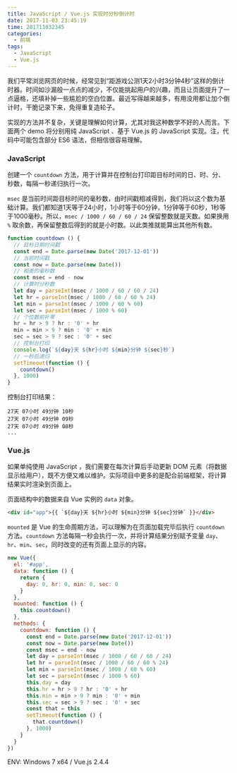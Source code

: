 ```yaml
---
title: JavaScript / Vue.js 实现时分秒倒计时
date: 2017-11-03 23:45:19
time: 201711032345
categories:
  - 前端
tags:
  - JavaScript
  - Vue.js
---
```


我们平常浏览网页的时候，经常见到“距游戏公测1天2小时3分钟4秒”这样的倒计时器。时间如沙漏般一点点的减少，不仅能挑起用户的兴趣，而且让页面提升了一点逼格，还填补掉一些尴尬的空白位置。最近写得越来越多，有用没用都让加个倒计时，干脆记录下来，免得重复造轮子。

<!-- more -->


实现的方法并不复杂，关键是理解如何计算，尤其对我这种数学不好的人而言。下面两个 demo 将分别用纯 JavaScript 、基于 Vue.js 的 JavaScript 实现。注，代码中可能包含部分 ES6 语法，但相信很容易理解。


### JavaScript

创建一个 `countdown` 方法，用于计算并在控制台打印距目标时间的日、时、分、秒数，每隔一秒递归执行一次。

`msec` 是当前时间距目标时间的毫秒数，由时间戳相减得到，我们将以这个数为基础计算。我们都知道1天等于24小时，1小时等于60分钟，1分钟等于60秒，1秒等于1000毫秒。所以，`msec / 1000 / 60 / 60 / 24` 保留整数就是天数。如果换用 `%` 取余数，再保留整数后得到的就是小时数。以此类推就能算出其他所有数。

``` js
function countdown () {
  // 目标日期时间戳
  const end = Date.parse(new Date('2017-12-01'))
  // 当前时间戳
  const now = Date.parse(new Date())
  // 相差的毫秒数
  const msec = end - now
  // 计算时分秒数
  let day = parseInt(msec / 1000 / 60 / 60 / 24)
  let hr = parseInt(msec / 1000 / 60 / 60 % 24)
  let min = parseInt(msec / 1000 / 60 % 60)
  let sec = parseInt(msec / 1000 % 60)
  // 个位数前补零
  hr = hr > 9 ? hr : '0' + hr
  min = min > 9 ? min : '0' + min
  sec = sec > 9 ? sec : '0' + sec
  // 控制台打印
  console.log(`${day}天 ${hr}小时 ${min}分钟 ${sec}秒`)
  // 一秒后递归
  setTimeout(function () {
    countdown()
  }, 1000)
}
```

控制台打印结果：

```
27天 07小时 49分钟 10秒
27天 07小时 49分钟 09秒
27天 07小时 49分钟 08秒
...
```

### Vue.js

如果单纯使用 JavaScript ，我们需要在每次计算后手动更新 DOM 元素（将数据显示给用户），既不方便又难以维护。实际项目中更多的是配合前端框架，将计算结果实时渲染到页面上。

页面结构中的数据来自 Vue 实例的 `data` 对象。

``` html
<div id="app">{{ `${day}天 ${hr}小时 ${min}分钟 ${sec}分钟` }}</div>
```

`mounted` 是 Vue 的生命周期方法，可以理解为在页面加载完毕后执行 `countdown` 方法。`countdown` 方法每隔一秒会执行一次，并将计算结果分别赋予变量 `day`、`hr`、`min`、`sec`，同时改变的还有页面上显示的内容。


``` js
new Vue({
  el: '#app',
  data: function () {
    return {
      day: 0, hr: 0, min: 0, sec: 0
    }
  },
  mounted: function () {
    this.countdown()
  },
  methods: {
    countdown: function () {
      const end = Date.parse(new Date('2017-12-01'))
      const now = Date.parse(new Date())
      const msec = end - now
      let day = parseInt(msec / 1000 / 60 / 60 / 24)
      let hr = parseInt(msec / 1000 / 60 / 60 % 24)
      let min = parseInt(msec / 1000 / 60 % 60)
      let sec = parseInt(msec / 1000 % 60)
      this.day = day
      this.hr = hr > 9 ? hr : '0' + hr
      this.min = min > 9 ? min : '0' + min
      this.sec = sec > 9 ? sec : '0' + sec
      const that = this
      setTimeout(function () {
        that.countdown()
      }, 1000)
    }
  }
})
```

ENV: Windows 7 x64 / Vue.js 2.4.4